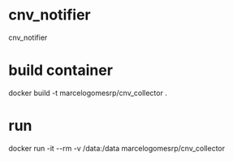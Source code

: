 # cnv_notifier
cnv_notifier
# build container
docker build -t marcelogomesrp/cnv_collector .
# run 
docker run -it --rm -v /data:/data marcelogomesrp/cnv_collector